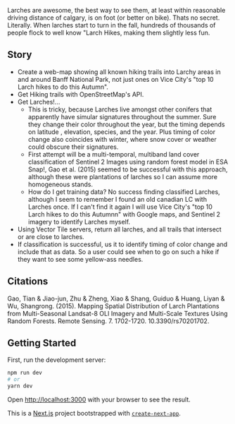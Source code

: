 Larches are awesome, the best way to see them, at least within reasonable driving distance of calgary, is on foot (or better on bike). Thats no secret. Literally. When larches start to turn in the fall, hundreds of thousands of people flock to well know "Larch Hikes, making them slightly less fun. 

## Story
- Create a web-map showing all known hiking trails into Larchy areas in and around Banff National Park, not just ones on Vice City's "top 10 Larch hikes to do this Autumn".
- Get Hiking trails with OpenStreetMap's API.
- Get Larches!...
  - This is tricky, because Larches live amongst other conifers that apparently have simular signatures throughout the summer. Sure they change their color throughout the year, but the timing depends on latitude , elevation, species, and the year. Plus timing of color change also coincides with winter, where snow cover or weather could obscure their signatures. 
  - First attempt will be a multi-temporal, multiband land cover classification of Sentinel 2 Images using random forest model in ESA Snap!, Gao et al. (2015) seemed to be successful with this approach, although these were plantations of larches so I can assume more homogeneous stands.
  - How do I get training data? No success finding classified Larches, although I seem to remember I found an old canadian LC with Larches once. If I can't find it again I will use Vice City's "top 10 Larch hikes to do this Autumnn" with Google maps, and Sentinel 2 imagery to identify Larches   myself.
- Using Vector Tile servers, return all larches, and all trails that intersect or are close to larches.
- If classification is successful, us it to identify timing of color change and include that as data. So a user could see when to go on such a hike if they want to see some yellow-ass needles. 

## Citations 
Gao, Tian & Jiao-jun, Zhu & Zheng, Xiao & Shang, Guiduo & Huang, Liyan & Wu, Shangrong. (2015). Mapping Spatial Distribution of Larch Plantations from Multi-Seasonal Landsat-8 OLI Imagery and Multi-Scale Textures Using Random Forests. Remote Sensing. 7. 1702-1720. 10.3390/rs70201702. 

## Getting Started

First, run the development server:

```bash
npm run dev
# or
yarn dev
```
Open [http://localhost:3000](http://localhost:3000) with your browser to see the result.

This is a [Next.js](https://nextjs.org/) project bootstrapped with [`create-next-app`](https://github.com/vercel/next.js/tree/canary/packages/create-next-app).
